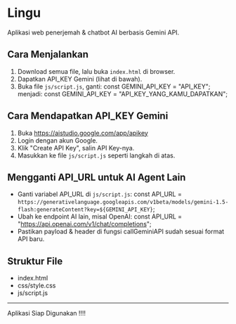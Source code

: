 # Lingu

Aplikasi web penerjemah & chatbot AI berbasis Gemini API.

## Cara Menjalankan

1. Download semua file, lalu buka `index.html` di browser.
2. Dapatkan API_KEY Gemini (lihat di bawah).
3. Buka file `js/script.js`, ganti:
   const GEMINI_API_KEY = "API_KEY";
   menjadi:
   const GEMINI_API_KEY = "API_KEY_YANG_KAMU_DAPATKAN";

## Cara Mendapatkan API_KEY Gemini

1. Buka https://aistudio.google.com/app/apikey
2. Login dengan akun Google.
3. Klik "Create API Key", salin API Key-nya.
4. Masukkan ke file `js/script.js` seperti langkah di atas.

## Mengganti API_URL untuk AI Agent Lain

- Ganti variabel API_URL di `js/script.js`:
  const API_URL = `https://generativelanguage.googleapis.com/v1beta/models/gemini-1.5-flash:generateContent?key=${GEMINI_API_KEY}`;
- Ubah ke endpoint AI lain, misal OpenAI:
  const API_URL = "https://api.openai.com/v1/chat/completions";
- Pastikan payload & header di fungsi callGeminiAPI sudah sesuai format API baru.

## Struktur File

- index.html
- css/style.css
- js/script.js

---

Aplikasi Siap Digunakan !!!!
